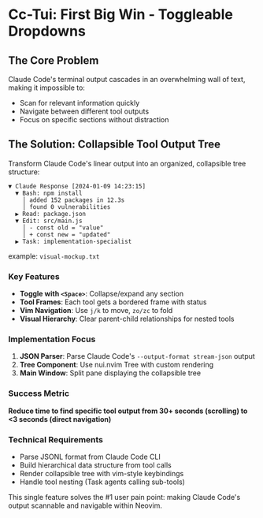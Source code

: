 # Cc-Tui: First Big Win - Toggleable Dropdowns

## The Core Problem

Claude Code's terminal output cascades in an overwhelming wall of text, making it impossible to:

- Scan for relevant information quickly
- Navigate between different tool outputs
- Focus on specific sections without distraction

## The Solution: Collapsible Tool Output Tree

Transform Claude Code's linear output into an organized, collapsible tree structure:

```
▼ Claude Response [2024-01-09 14:23:15]
  ▼ Bash: npm install
    │ added 152 packages in 12.3s
    │ found 0 vulnerabilities
  ▶ Read: package.json
  ▼ Edit: src/main.js
    │ - const old = "value"
    │ + const new = "updated"
  ▶ Task: implementation-specialist
```

example: `visual-mockup.txt`

### Key Features

- **Toggle with `<Space>`**: Collapse/expand any section
- **Tool Frames**: Each tool gets a bordered frame with status
- **Vim Navigation**: Use `j/k` to move, `zo/zc` to fold
- **Visual Hierarchy**: Clear parent-child relationships for nested tools

### Implementation Focus

1. **JSON Parser**: Parse Claude Code's `--output-format stream-json` output
2. **Tree Component**: Use nui.nvim Tree with custom rendering
3. **Main Window**: Split pane displaying the collapsible tree

### Success Metric

**Reduce time to find specific tool output from 30+ seconds (scrolling) to <3 seconds (direct navigation)**

### Technical Requirements

- Parse JSONL format from Claude Code CLI
- Build hierarchical data structure from tool calls
- Render collapsible tree with vim-style keybindings
- Handle tool nesting (Task agents calling sub-tools)

This single feature solves the #1 user pain point: making Claude Code's output scannable and navigable within Neovim.
